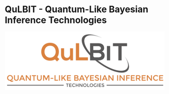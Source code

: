 # QuLBIT - Quantum-Like Bayesian Inference Technologies



<img src="img/logo.png"
     style="float: left; margin-right: 10px;" />
